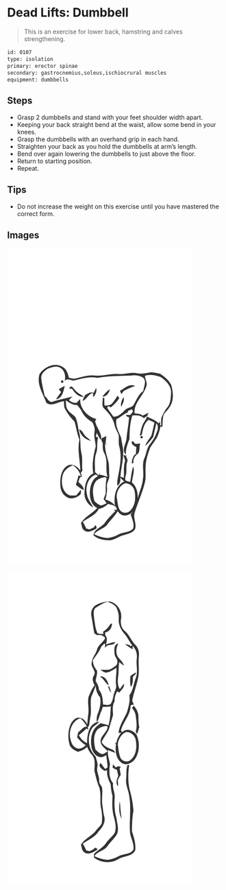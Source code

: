 # Dead Lifts: Dumbbell
> This is an exercise for lower back, hamstring and calves strengthening.

``` 
id: 0107 
type: isolation 
primary: erector spinae 
secondary: gastrocnemius,soleus,ischiocrural muscles 
equipment: dumbbells 
``` 

## Steps

 - Grasp 2 dumbbells and stand with your feet shoulder width apart.
 - Keeping your back straight bend at the waist, allow some bend in your knees.
 - Grasp the dumbbells with an overhand grip in each hand.
 - Straighten your back as you hold the dumbbells at arm’s length.
 - Bend over again lowering the dumbbells to just above the floor.
 - Return to starting position.
 - Repeat.

## Tips

 - Do not increase the weight on this exercise until you have mastered the correct form.

## Images

![](./../svg/0107-relaxation.svg)

![](./../svg/0107-tension.svg)
